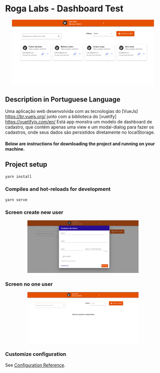 # Roga Labs - Dashboard Test 

<p align="center">
  <img width="460" src="src/assets/ToREADME/users.png" /> 
</p>


## Description in Portuguese Language
Uma aplicação web desenvolvida com as tecnologias do [VueJs] https://br.vuejs.org/ junto com a biblioteca do [vuetify] https://vuetifyjs.com/en/
Está app monstra um modelo de dashboard de cadastro, que contém apenas uma view e um modal-dialog para fazer os cadastros, onde seus dados são persistidos
diretamente no localStorage.

#### Below are instructions for downloading the project and running on your machine. 

## Project setup
```
yarn install
```

### Compiles and hot-reloads for development
```
yarn serve
```
### Screen create new user 
<p align="center">
  <img width="360" src="src/assets/ToREADME/add_user.png" /> 
</p>

### Screen no one user 
<p align="center">
  <img width="360" src="src/assets/ToREADME/no_user.png" /> 
</p>


### Customize configuration
See [Configuration Reference](https://cli.vuejs.org/config/).
